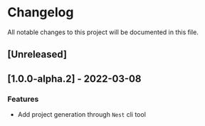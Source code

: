 # Changelog
All notable changes to this project will be documented in this file.

## [Unreleased]
## [1.0.0-alpha.2] - 2022-03-08

### Features

- Add project generation through `Nest` cli tool

<!-- generated by git-cliff -->

